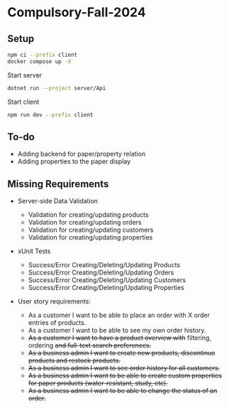 # Compulsory-Fall-2024
## Setup

```sh
npm ci --prefix client
docker compose up -d
```

Start server

```sh
dotnet run --project server/Api
```

Start client

```sh
npm run dev --prefix client
```

## To-do
- Adding backend for paper/property relation
- Adding properties to the paper display

## Missing Requirements
- Server-side Data Validation
    - Validation for creating/updating products
    - Validation for creating/updating orders
    - Validation for creating/updating customers
    - Validation for creating/updating properties
      
- xUnit Tests
    - Success/Error Creating/Deleting/Updating Products
    - Success/Error Creating/Deleting/Updating Orders
    - Success/Error Creating/Deleting/Updating Customers
    - Success/Error Creating/Deleting/Updating Properties

- User story requirements:
    - As a customer I want to be able to place an order with X order entries of products.
    - As a customer I want to be able to see my own order history.
    - ~~As a customer I want to have a product overview with~~ filtering, ordering ~~and full-text search preferences.~~
    - ~~As a business admin I want to create new products, discontinue products and restock products.~~
    - ~~As a business admin I want to see order history for all customers.~~
    - ~~As a business admin I want to be able to create custom properties for paper products (water-resistant, study, etc).~~
    - ~~As a business admin I want to be able to change the status of an order.~~
